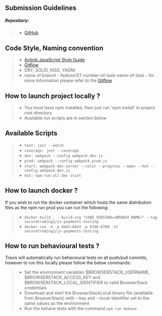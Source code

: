 ## Submission Guidelines

##### Repository:

> - [GitHub](https://github.com/orgs/SecureTrading/teams/js-payments-team)

## Code Style, Naming convention

> - [Airbnb JavaScript Style Guide](https://github.com/airbnb/javascript)
> - [Gitflow](https://pl.atlassian.com/git/tutorials/comparing-workflows/gitflow-workflow)
> - DRY, SOLID, KISS, YAGNI
> - name of branch - feature/ST-number-of-task-name-of-task - for more information please refer to the [Gitflow](https://pl.atlassian.com/git/tutorials/comparing-workflows/gitflow-workflow)

## How to launch project locally ?

> - You must have npm installed, then just run 'npm install' in project root directory.
> - Available run scripts are in section below

## Available Scripts

> - `test: jest --watch`
> - `coverage: jest --coverage`
> - `dev: webpack --config webpack.dev.js`
> - `prod: webpack --config webpack.prod.js`
> - `start: webpack-dev-server --color --progress --open --hot --config webpack.dev.js`
> - `hot: npm-run-all dev start`

## How to launch docker ?

If you wish to run the docker container which hosts the same distribution files as the npm run prod you can run the following:
> - `docker build . --build-arg "CODE_VERSION=<BRANCH NAME>" --tag securetrading1/js-payments-testing`
> - `docker run -d -p 8443:8443 -p 8760:8760 -it securetrading1/js-payments-testing`

## How to run behavioural tests ?

Travis will automatically run behavioural tests on all push/pull commits, however to run this locally please follow the below commands:
> - Set the environment variables $BROWSERSTACK_USERNAME, $BROWSERSTACK_ACCESS_KEY and $BROWSERSTACK_LOCAL_IDENTIFIER to valid BrowserStack credentials
> - Download and start the BrowserStackLocal binary file (available from BrowserStack) with --key and --local-identifier set to the same values as the environment
> - Run the behave tests with the command `npm run behave`
